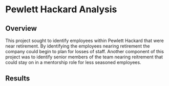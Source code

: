 # Pewlett Hackard Analysis

## Overview

This project sought to identify employees within Pewlett Hackard that were near retirement.  By identifying the employees nearing retirement the company could begin to plan for losses of staff.  Another component of this project was to identify senior members of the team nearing reitrement that could stay on in a mentorship role for less seasoned employees.

## Results

